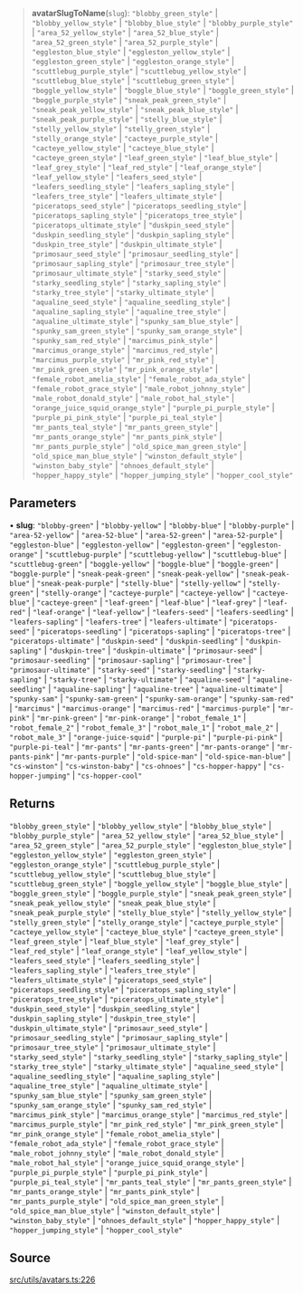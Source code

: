 > **avatarSlugToName**(`slug`): `"blobby_green_style"` \| `"blobby_yellow_style"` \| `"blobby_blue_style"` \| `"blobby_purple_style"` \| `"area_52_yellow_style"` \| `"area_52_blue_style"` \| `"area_52_green_style"` \| `"area_52_purple_style"` \| `"eggleston_blue_style"` \| `"eggleston_yellow_style"` \| `"eggleston_green_style"` \| `"eggleston_orange_style"` \| `"scuttlebug_purple_style"` \| `"scuttlebug_yellow_style"` \| `"scuttlebug_blue_style"` \| `"scuttlebug_green_style"` \| `"boggle_yellow_style"` \| `"boggle_blue_style"` \| `"boggle_green_style"` \| `"boggle_purple_style"` \| `"sneak_peak_green_style"` \| `"sneak_peak_yellow_style"` \| `"sneak_peak_blue_style"` \| `"sneak_peak_purple_style"` \| `"stelly_blue_style"` \| `"stelly_yellow_style"` \| `"stelly_green_style"` \| `"stelly_orange_style"` \| `"cacteye_purple_style"` \| `"cacteye_yellow_style"` \| `"cacteye_blue_style"` \| `"cacteye_green_style"` \| `"leaf_green_style"` \| `"leaf_blue_style"` \| `"leaf_grey_style"` \| `"leaf_red_style"` \| `"leaf_orange_style"` \| `"leaf_yellow_style"` \| `"leafers_seed_style"` \| `"leafers_seedling_style"` \| `"leafers_sapling_style"` \| `"leafers_tree_style"` \| `"leafers_ultimate_style"` \| `"piceratops_seed_style"` \| `"piceratops_seedling_style"` \| `"piceratops_sapling_style"` \| `"piceratops_tree_style"` \| `"piceratops_ultimate_style"` \| `"duskpin_seed_style"` \| `"duskpin_seedling_style"` \| `"duskpin_sapling_style"` \| `"duskpin_tree_style"` \| `"duskpin_ultimate_style"` \| `"primosaur_seed_style"` \| `"primosaur_seedling_style"` \| `"primosaur_sapling_style"` \| `"primosaur_tree_style"` \| `"primosaur_ultimate_style"` \| `"starky_seed_style"` \| `"starky_seedling_style"` \| `"starky_sapling_style"` \| `"starky_tree_style"` \| `"starky_ultimate_style"` \| `"aqualine_seed_style"` \| `"aqualine_seedling_style"` \| `"aqualine_sapling_style"` \| `"aqualine_tree_style"` \| `"aqualine_ultimate_style"` \| `"spunky_sam_blue_style"` \| `"spunky_sam_green_style"` \| `"spunky_sam_orange_style"` \| `"spunky_sam_red_style"` \| `"marcimus_pink_style"` \| `"marcimus_orange_style"` \| `"marcimus_red_style"` \| `"marcimus_purple_style"` \| `"mr_pink_red_style"` \| `"mr_pink_green_style"` \| `"mr_pink_orange_style"` \| `"female_robot_amelia_style"` \| `"female_robot_ada_style"` \| `"female_robot_grace_style"` \| `"male_robot_johnny_style"` \| `"male_robot_donald_style"` \| `"male_robot_hal_style"` \| `"orange_juice_squid_orange_style"` \| `"purple_pi_purple_style"` \| `"purple_pi_pink_style"` \| `"purple_pi_teal_style"` \| `"mr_pants_teal_style"` \| `"mr_pants_green_style"` \| `"mr_pants_orange_style"` \| `"mr_pants_pink_style"` \| `"mr_pants_purple_style"` \| `"old_spice_man_green_style"` \| `"old_spice_man_blue_style"` \| `"winston_default_style"` \| `"winston_baby_style"` \| `"ohnoes_default_style"` \| `"hopper_happy_style"` \| `"hopper_jumping_style"` \| `"hopper_cool_style"`

## Parameters

• **slug**: `"blobby-green"` \| `"blobby-yellow"` \| `"blobby-blue"` \| `"blobby-purple"` \| `"area-52-yellow"` \| `"area-52-blue"` \| `"area-52-green"` \| `"area-52-purple"` \| `"eggleston-blue"` \| `"eggleston-yellow"` \| `"eggleston-green"` \| `"eggleston-orange"` \| `"scuttlebug-purple"` \| `"scuttlebug-yellow"` \| `"scuttlebug-blue"` \| `"scuttlebug-green"` \| `"boggle-yellow"` \| `"boggle-blue"` \| `"boggle-green"` \| `"boggle-purple"` \| `"sneak-peak-green"` \| `"sneak-peak-yellow"` \| `"sneak-peak-blue"` \| `"sneak-peak-purple"` \| `"stelly-blue"` \| `"stelly-yellow"` \| `"stelly-green"` \| `"stelly-orange"` \| `"cacteye-purple"` \| `"cacteye-yellow"` \| `"cacteye-blue"` \| `"cacteye-green"` \| `"leaf-green"` \| `"leaf-blue"` \| `"leaf-grey"` \| `"leaf-red"` \| `"leaf-orange"` \| `"leaf-yellow"` \| `"leafers-seed"` \| `"leafers-seedling"` \| `"leafers-sapling"` \| `"leafers-tree"` \| `"leafers-ultimate"` \| `"piceratops-seed"` \| `"piceratops-seedling"` \| `"piceratops-sapling"` \| `"piceratops-tree"` \| `"piceratops-ultimate"` \| `"duskpin-seed"` \| `"duskpin-seedling"` \| `"duskpin-sapling"` \| `"duskpin-tree"` \| `"duskpin-ultimate"` \| `"primosaur-seed"` \| `"primosaur-seedling"` \| `"primosaur-sapling"` \| `"primosaur-tree"` \| `"primosaur-ultimate"` \| `"starky-seed"` \| `"starky-seedling"` \| `"starky-sapling"` \| `"starky-tree"` \| `"starky-ultimate"` \| `"aqualine-seed"` \| `"aqualine-seedling"` \| `"aqualine-sapling"` \| `"aqualine-tree"` \| `"aqualine-ultimate"` \| `"spunky-sam"` \| `"spunky-sam-green"` \| `"spunky-sam-orange"` \| `"spunky-sam-red"` \| `"marcimus"` \| `"marcimus-orange"` \| `"marcimus-red"` \| `"marcimus-purple"` \| `"mr-pink"` \| `"mr-pink-green"` \| `"mr-pink-orange"` \| `"robot_female_1"` \| `"robot_female_2"` \| `"robot_female_3"` \| `"robot_male_1"` \| `"robot_male_2"` \| `"robot_male_3"` \| `"orange-juice-squid"` \| `"purple-pi"` \| `"purple-pi-pink"` \| `"purple-pi-teal"` \| `"mr-pants"` \| `"mr-pants-green"` \| `"mr-pants-orange"` \| `"mr-pants-pink"` \| `"mr-pants-purple"` \| `"old-spice-man"` \| `"old-spice-man-blue"` \| `"cs-winston"` \| `"cs-winston-baby"` \| `"cs-ohnoes"` \| `"cs-hopper-happy"` \| `"cs-hopper-jumping"` \| `"cs-hopper-cool"`

## Returns

`"blobby_green_style"` \| `"blobby_yellow_style"` \| `"blobby_blue_style"` \| `"blobby_purple_style"` \| `"area_52_yellow_style"` \| `"area_52_blue_style"` \| `"area_52_green_style"` \| `"area_52_purple_style"` \| `"eggleston_blue_style"` \| `"eggleston_yellow_style"` \| `"eggleston_green_style"` \| `"eggleston_orange_style"` \| `"scuttlebug_purple_style"` \| `"scuttlebug_yellow_style"` \| `"scuttlebug_blue_style"` \| `"scuttlebug_green_style"` \| `"boggle_yellow_style"` \| `"boggle_blue_style"` \| `"boggle_green_style"` \| `"boggle_purple_style"` \| `"sneak_peak_green_style"` \| `"sneak_peak_yellow_style"` \| `"sneak_peak_blue_style"` \| `"sneak_peak_purple_style"` \| `"stelly_blue_style"` \| `"stelly_yellow_style"` \| `"stelly_green_style"` \| `"stelly_orange_style"` \| `"cacteye_purple_style"` \| `"cacteye_yellow_style"` \| `"cacteye_blue_style"` \| `"cacteye_green_style"` \| `"leaf_green_style"` \| `"leaf_blue_style"` \| `"leaf_grey_style"` \| `"leaf_red_style"` \| `"leaf_orange_style"` \| `"leaf_yellow_style"` \| `"leafers_seed_style"` \| `"leafers_seedling_style"` \| `"leafers_sapling_style"` \| `"leafers_tree_style"` \| `"leafers_ultimate_style"` \| `"piceratops_seed_style"` \| `"piceratops_seedling_style"` \| `"piceratops_sapling_style"` \| `"piceratops_tree_style"` \| `"piceratops_ultimate_style"` \| `"duskpin_seed_style"` \| `"duskpin_seedling_style"` \| `"duskpin_sapling_style"` \| `"duskpin_tree_style"` \| `"duskpin_ultimate_style"` \| `"primosaur_seed_style"` \| `"primosaur_seedling_style"` \| `"primosaur_sapling_style"` \| `"primosaur_tree_style"` \| `"primosaur_ultimate_style"` \| `"starky_seed_style"` \| `"starky_seedling_style"` \| `"starky_sapling_style"` \| `"starky_tree_style"` \| `"starky_ultimate_style"` \| `"aqualine_seed_style"` \| `"aqualine_seedling_style"` \| `"aqualine_sapling_style"` \| `"aqualine_tree_style"` \| `"aqualine_ultimate_style"` \| `"spunky_sam_blue_style"` \| `"spunky_sam_green_style"` \| `"spunky_sam_orange_style"` \| `"spunky_sam_red_style"` \| `"marcimus_pink_style"` \| `"marcimus_orange_style"` \| `"marcimus_red_style"` \| `"marcimus_purple_style"` \| `"mr_pink_red_style"` \| `"mr_pink_green_style"` \| `"mr_pink_orange_style"` \| `"female_robot_amelia_style"` \| `"female_robot_ada_style"` \| `"female_robot_grace_style"` \| `"male_robot_johnny_style"` \| `"male_robot_donald_style"` \| `"male_robot_hal_style"` \| `"orange_juice_squid_orange_style"` \| `"purple_pi_purple_style"` \| `"purple_pi_pink_style"` \| `"purple_pi_teal_style"` \| `"mr_pants_teal_style"` \| `"mr_pants_green_style"` \| `"mr_pants_orange_style"` \| `"mr_pants_pink_style"` \| `"mr_pants_purple_style"` \| `"old_spice_man_green_style"` \| `"old_spice_man_blue_style"` \| `"winston_default_style"` \| `"winston_baby_style"` \| `"ohnoes_default_style"` \| `"hopper_happy_style"` \| `"hopper_jumping_style"` \| `"hopper_cool_style"`

## Source

[src/utils/avatars.ts:226](https://github.com/bhavjitChauhan/khan-api/blob/214cc6672777162cd3ec638a3ad3a22f7fe37e04/src/utils/avatars.ts#L226)
